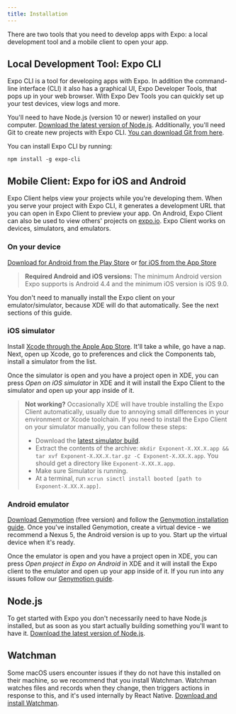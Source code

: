 ```yaml
---
title: Installation
---
```


There are two tools that you need to develop apps with Expo: a local development tool and a mobile client to open your app.

## Local Development Tool: Expo CLI

Expo CLI is a tool for developing apps with Expo. In addition the command-line interface (CLI) it also has a graphical UI, Expo Developer Tools, that pops up in your web browser. With Expo Dev Tools you can quickly set up your test devices, view logs and more.

You'll need to have Node.js (version 10 or newer) installed on your computer. [Download the latest version of Node.js](https://nodejs.org/en/). Additionally, you'll need Git to create new projects with Expo CLI. [You can download Git from here](https://git-scm.com).

You can install Expo CLI by running:

```
npm install -g expo-cli
```

## Mobile Client: Expo for iOS and Android

Expo Client helps view your projects while you're developing them. When you serve your project with Expo CLI, it generates a development URL that you can open in Expo Client to preview your app. On Android, Expo Client can also be used to view others' projects on [expo.io](https://expo.io). Expo Client works on devices, simulators, and emulators.

### On your device

[Download for Android from the Play Store](https://play.google.com/store/apps/details?id=host.exp.exponent) or [for iOS from the App Store](https://itunes.com/apps/exponent)

> **Required Android and iOS versions:** The minimum Android version Expo supports is Android 4.4 and the minimum iOS version is iOS 9.0.

You don't need to manually install the Expo client on your emulator/simulator, because XDE will do that automatically. See the next sections of this guide.

### iOS simulator

Install [Xcode through the Apple App Store](https://itunes.apple.com/app/xcode/id497799835). It'll take a while, go have a nap. Next, open up Xcode, go to preferences and click the Components tab, install a simulator from the list.

Once the simulator is open and you have a project open in XDE, you can press _Open on iOS simulator_ in XDE and it will install the Expo Client to the simulator and open up your app inside of it.

> **Not working?** Occasionally XDE will have trouble installing the Expo Client automatically, usually due to annoying small differences in your environment or Xcode toolchain. If you need to install the Expo Client on your simulator manually, you can follow these steps:
> 
> - Download the [latest simulator build](http://expo.io/--/api/v2/versions/download-ios-simulator-build).
> - Extract the contents of the archive: `mkdir Exponent-X.XX.X.app && tar xvf Exponent-X.XX.X.tar.gz -C Exponent-X.XX.X.app`. You should get a directory like `Exponent-X.XX.X.app`.
> - Make sure Simulator is running.
> - At a terminal, run `xcrun simctl install booted [path to Exponent-X.XX.X.app]`.

### Android emulator

[Download Genymotion](https://www.genymotion.com/fun-zone/) (free version) and follow the [Genymotion installation guide](https://docs.genymotion.com/Content/01_Get_Started/Installation.htm). Once you've installed Genymotion, create a virtual device - we recommend a Nexus 5, the Android version is up to you. Start up the virtual device when it's ready.

Once the emulator is open and you have a project open in XDE, you can press _Open project in Expo on Android_ in XDE and it will install the Expo client to the emulator and open up your app inside of it. If you run into any issues follow our [Genymotion guide](../../workflow/genymotion/#genymotion).

## Node.js

To get started with Expo you don't necessarily need to have Node.js installed, but as soon as you start actually building something you'll want to have it. [Download the latest version of Node.js](https://nodejs.org/en/).

## Watchman

Some macOS users encounter issues if they do not have this installed on their machine, so we recommend that you install Watchman. Watchman watches files and records when they change, then triggers actions in response to this, and it's used internally by React Native. [Download and install Watchman](https://facebook.github.io/watchman/docs/install.html).

